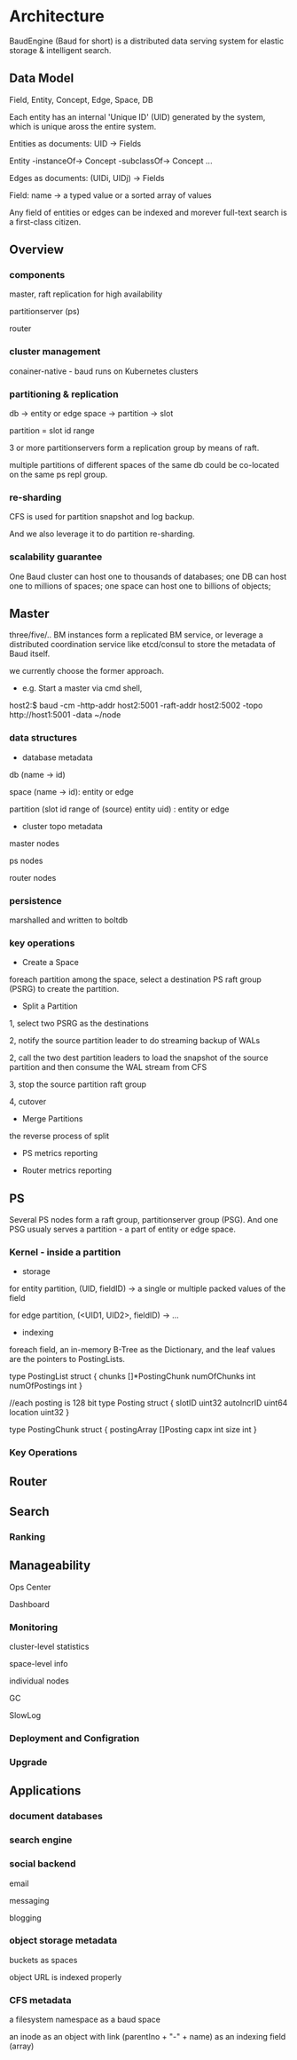 # Architecture

BaudEngine (Baud for short) is a distributed data serving system for elastic storage & intelligent search.

## Data Model

Field, Entity, Concept, Edge, Space, DB

Each entity has an internal 'Unique ID' (UID) generated by the system, which is unique aross the entire system. 

Entities as documents: UID -> Fields

Entity -instanceOf-> Concept -subclassOf-> Concept ...

Edges as documents: (UIDi, UIDj) -> Fields

Field: name -> a typed value or a sorted array of values

Any field of entities or edges can be indexed and morever full-text search is a first-class citizen. 


## Overview

### components

master, raft replication for high availability

partitionserver (ps)

router


### cluster management

conainer-native - baud runs on Kubernetes clusters

### partitioning & replication

db -> entity or edge space -> partition -> slot

partition = slot id range

3 or more partitionservers form a replication group by means of raft. 

multiple partitions of different spaces of the same db could be co-located on the same ps repl group.

### re-sharding

CFS is used for partition snapshot and log backup. 

And we also leverage it to do partition re-sharding. 

### scalability guarantee

One Baud cluster can host one to thousands of databases; 
one DB can host one to millions of spaces;
one space can host one to billions of objects;


## Master

three/five/.. BM instances form a replicated BM service, or leverage a distributed coordination service like etcd/consul to store the metadata of Baud itself. 

we currently choose the former approach. 

* e.g. Start a master via cmd shell,

host2:$ baud -cm -http-addr host2:5001 -raft-addr host2:5002 -topo http://host1:5001 -data ~/node


### data structures

* database metadata

db (name -> id)

space (name -> id): entity or edge

partition (slot id range of (source) entity uid) : entity or edge

* cluster topo metadata

master nodes

ps nodes

router nodes

### persistence

marshalled and written to boltdb

### key operations

* Create a Space

foreach partition among the space, select a destination PS raft group (PSRG) to create the partition.

* Split a Partition

1, select two PSRG as the destinations

2, notify the source partition leader to do streaming backup of WALs

2, call the two dest partition leaders to load the snapshot of the source partition and then consume the WAL stream from CFS

3, stop the source partition raft group

4, cutover

* Merge Partitions

the reverse process of split


* PS metrics reporting

* Router metrics reporting


## PS

Several PS nodes form a raft group, partitionserver group (PSG). And one PSG usualy serves a partition - a part of entity or edge space. 

### Kernel - inside a partition

* storage

for entity partition, (UID, fieldID) -> a single or multiple packed values of the field

for edge partition, (<UID1, UID2>, fieldID) -> ...

* indexing 

foreach field, an in-memory B-Tree as the Dictionary, and the leaf values are the pointers to PostingLists. 

type PostingList struct {
    chunks []*PostingChunk
    numOfChunks int
    numOfPostings int
}

//each posting is 128 bit
type Posting struct {
    slotID uint32
    autoIncrID uint64
    location uint32
}

type PostingChunk struct {
    postingArray []Posting
    capx int
    size int
}

### Key Operations


## Router

## Search

### Ranking

## Manageability

Ops Center

Dashboard

### Monitoring

cluster-level statistics

space-level info

individual nodes

GC

SlowLog

### Deployment and Configration


### Upgrade


## Applications

### document databases

### search engine

### social backend

email

messaging

blogging

### object storage metadata

buckets as spaces

object URL is indexed properly

### CFS metadata

a filesystem namespace as a baud space

an inode as an object with link (parentIno + "-" + name) as an indexing field (array)


